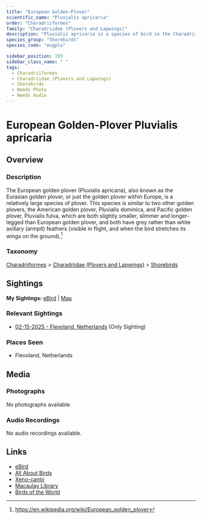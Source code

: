```yaml
---
title: "European Golden-Plover"
scientific_name: "Pluvialis apricaria"
order: "Charadriiformes"
family: "Charadriidae (Plovers and Lapwings)"
description: "Pluvialis apricaria is a species of bird in the Charadriidae (Plovers and Lapwings) family. It has been observed 1 times."
species_group: "Shorebirds"
species_code: "eugplo"

sidebar_position: 193
sidebar_class_name: " "
tags: 
  - Charadriiformes
  - Charadriidae (Plovers and Lapwings)
  - Shorebirds
  - Needs Photo
  - Needs Audio
---
```


# European Golden-Plover <span className='sci_name'>Pluvialis apricaria</span>

## Overview

### Description
The European golden plover (Pluvialis apricaria), also known as the Eurasian golden plover, or just the golden plover within Europe, is a relatively large species of plover. This species is similar to two other golden plovers, the American golden plover, Pluvialis dominica, and Pacific golden plover, Pluvialis fulva, which are both slightly smaller, slimmer and longer-legged than European golden plover, and both have grey rather than white axillary (armpit) feathers (visible in flight, and when the bird stretches its wings on the ground).[^1]

[^1]: https://en.wikipedia.org/wiki/European_golden_plover

### Taxonomy
[Charadriiformes](/tags/charadriiformes) > [Charadriidae (Plovers and Lapwings)](/tags/charadriidae-plovers-and-lapwings) > [Shorebirds](/tags/shorebirds)


## Sightings

**My Sightings:** [eBird](https://ebird.org/lifelist?r=world&time=life&spp=eugplo) | [Map](/map?species_code=eugplo)

### Relevant Sightings

* [02-15-2025 - Flevoland, Netherlands](https://ebird.org/checklist/S213467942) (Only Sighting)

### Places Seen

* Flevoland, Netherlands



## Media
### Photographs
No photographs available.

### Audio Recordings
No audio recordings available.

## Links
* [eBird](https://ebird.org/species/eugplo) 
* [All About Birds](https://www.allaboutbirds.org/guide/eugplo) 
* [Xeno-canto](https://www.xeno-canto.org/species/pluvialis-apricaria) 
* [Macaulay Library](https://search.macaulaylibrary.org/catalog?taxonCode=eugplo&sort=rating_rank_desc)
* [Birds of the World](https://birdsoftheworld.org/bow/species/eugplo)
